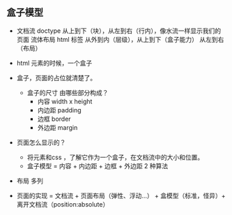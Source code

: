 ## 盒子模型

- 文档流
  doctype
  从上到下（块），从左到右（行内），像水流一样显示我们的页面 流体布局
  html 标签 从外到内（层级），从上到下（盒子能力） 从左到右（布局）
- html 元素的时候，一个盒子
- 盒子，页面的占位就清楚了。
  - 盒子的尺寸 由哪些部分构成？
    - 内容  width x height
    - 内边距 padding
    - 边框 border
    - 外边距 margin

- 页面怎么显示的？
  - 将元素和css ，了解它作为一个盒子，在文档流中的大小和位置。
  - 盒子模型 = 内容 + 内边距 + 边框 + 外边距
    2 种算法

- 布局 
  多列

- 页面的实现 = 文档流 + 页面布局（弹性、浮动...） + 盒模型（标准，怪异）+ 离开文档流（position:absolute）